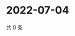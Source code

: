 # 2022-07-04

共 0 条

<!-- BEGIN WEIBO -->
<!-- 最后更新时间 Mon Jul 04 2022 07:15:36 GMT+0800 (China Standard Time) -->

<!-- END WEIBO -->
